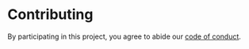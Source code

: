 # Contributing

By participating in this project, you agree to abide our
[code of conduct](https://github.com/datakit-dev/.github/blob/main/CODE_OF_CONDUCT.md).

